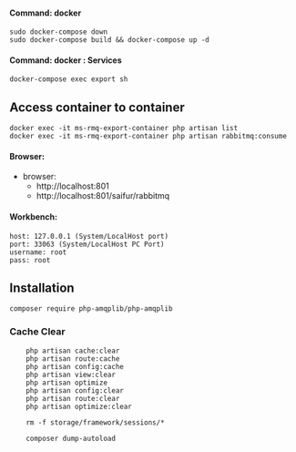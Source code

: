 #### Command: docker 
```
sudo docker-compose down
sudo docker-compose build && docker-compose up -d
```

#### Command: docker  : Services
```
docker-compose exec export sh
```

## Access container to container
```
docker exec -it ms-rmq-export-container php artisan list
docker exec -it ms-rmq-export-container php artisan rabbitmq:consume
```

#### Browser: 
- browser: 
  - http://localhost:801
  - http://localhost:801/saifur/rabbitmq

#### Workbench:
```
host: 127.0.0.1 (System/LocalHost port)
port: 33063 (System/LocalHost PC Port)
username: root
pass: root
``` 

## Installation
```
composer require php-amqplib/php-amqplib

```


### Cache Clear
```
    php artisan cache:clear
    php artisan route:cache
    php artisan config:cache
    php artisan view:clear
    php artisan optimize
    php artisan config:clear
    php artisan route:clear
    php artisan optimize:clear

    rm -f storage/framework/sessions/*

    composer dump-autoload
```
